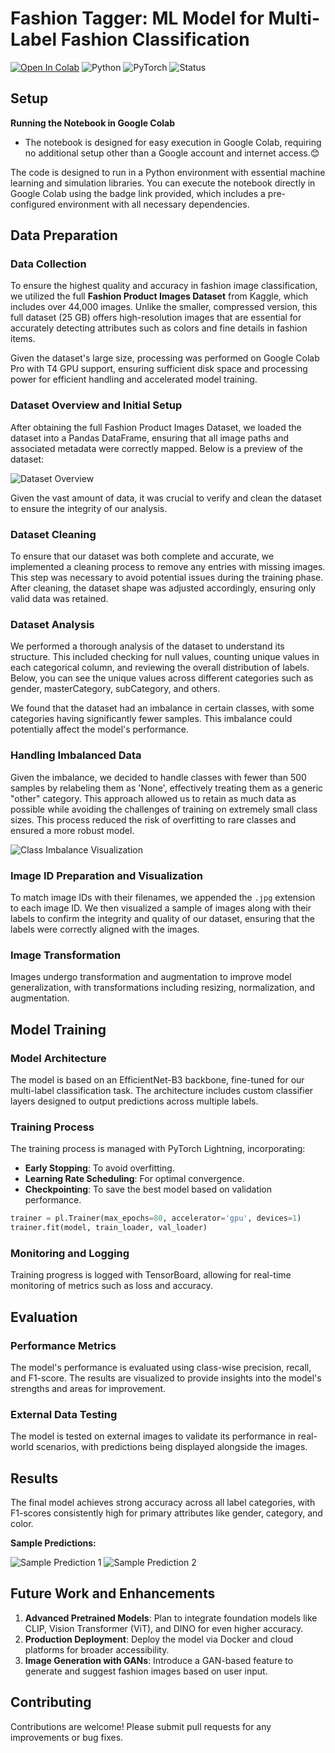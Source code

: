 # **Fashion Tagger: ML Model for Multi-Label Fashion Classification**

[![Open In Colab](https://colab.research.google.com/assets/colab-badge.svg)](https://colab.research.google.com/drive/1OcDUrJpxSpI-p2jbxc9P0KaU_3wgtvIK?usp=sharing)
![Python](https://img.shields.io/badge/Python-3.8-blue)
![PyTorch](https://img.shields.io/badge/PyTorch-1.8.0-orange)
![Status](https://img.shields.io/badge/status-active-green)

## Setup

**Running the Notebook in Google Colab**
- The notebook is designed for easy execution in Google Colab, requiring no additional setup other than a Google account and internet access.😊

The code is designed to run in a Python environment with essential machine learning and simulation libraries. You can execute the notebook directly in Google Colab using the badge link provided, which includes a pre-configured environment with all necessary dependencies.

## **Data Preparation**

### **Data Collection**

To ensure the highest quality and accuracy in fashion image classification, we utilized the full **Fashion Product Images Dataset** from Kaggle, which includes over 44,000 images. Unlike the smaller, compressed version, this full dataset (25 GB) offers high-resolution images that are essential for accurately detecting attributes such as colors and fine details in fashion items.

Given the dataset's large size, processing was performed on Google Colab Pro with T4 GPU support, ensuring sufficient disk space and processing power for efficient handling and accelerated model training.





### **Dataset Overview and Initial Setup**

After obtaining the full Fashion Product Images Dataset, we loaded the dataset into a Pandas DataFrame, ensuring that all image paths and associated metadata were correctly mapped. Below is a preview of the dataset:

![Dataset Overview](image1.png)

Given the vast amount of data, it was crucial to verify and clean the dataset to ensure the integrity of our analysis.

### **Dataset Cleaning**

To ensure that our dataset was both complete and accurate, we implemented a cleaning process to remove any entries with missing images. This step was necessary to avoid potential issues during the training phase. After cleaning, the dataset shape was adjusted accordingly, ensuring only valid data was retained.

### **Dataset Analysis**

We performed a thorough analysis of the dataset to understand its structure. This included checking for null values, counting unique values in each categorical column, and reviewing the overall distribution of labels. Below, you can see the unique values across different categories such as gender, masterCategory, subCategory, and others.

We found that the dataset had an imbalance in certain classes, with some categories having significantly fewer samples. This imbalance could potentially affect the model's performance.

### **Handling Imbalanced Data**

Given the imbalance, we decided to handle classes with fewer than 500 samples by relabeling them as 'None', effectively treating them as a generic "other" category. This approach allowed us to retain as much data as possible while avoiding the challenges of training on extremely small class sizes. This process reduced the risk of overfitting to rare classes and ensured a more robust model.

![Class Imbalance Visualization](image2.png)

### **Image ID Preparation and Visualization**

To match image IDs with their filenames, we appended the `.jpg` extension to each image ID. We then visualized a sample of images along with their labels to confirm the integrity and quality of our dataset, ensuring that the labels were correctly aligned with the images.






### **Image Transformation**
Images undergo transformation and augmentation to improve model generalization, with transformations including resizing, normalization, and augmentation.

## **Model Training**

### **Model Architecture**
The model is based on an EfficientNet-B3 backbone, fine-tuned for our multi-label classification task. The architecture includes custom classifier layers designed to output predictions across multiple labels.

### **Training Process**
The training process is managed with PyTorch Lightning, incorporating:
- **Early Stopping**: To avoid overfitting.
- **Learning Rate Scheduling**: For optimal convergence.
- **Checkpointing**: To save the best model based on validation performance.

```python
trainer = pl.Trainer(max_epochs=80, accelerator='gpu', devices=1)
trainer.fit(model, train_loader, val_loader)
```

### **Monitoring and Logging**
Training progress is logged with TensorBoard, allowing for real-time monitoring of metrics such as loss and accuracy.

## **Evaluation**

### **Performance Metrics**
The model's performance is evaluated using class-wise precision, recall, and F1-score. The results are visualized to provide insights into the model's strengths and areas for improvement.

### **External Data Testing**
The model is tested on external images to validate its performance in real-world scenarios, with predictions being displayed alongside the images.

## **Results**

The final model achieves strong accuracy across all label categories, with F1-scores consistently high for primary attributes like gender, category, and color.

**Sample Predictions:**

![Sample Prediction 1](path_to_image)
![Sample Prediction 2](path_to_image)

## **Future Work and Enhancements**

1. **Advanced Pretrained Models**: Plan to integrate foundation models like CLIP, Vision Transformer (ViT), and DINO for even higher accuracy.
2. **Production Deployment**: Deploy the model via Docker and cloud platforms for broader accessibility.
3. **Image Generation with GANs**: Introduce a GAN-based feature to generate and suggest fashion images based on user input.

## **Contributing**

Contributions are welcome! Please submit pull requests for any improvements or bug fixes.


